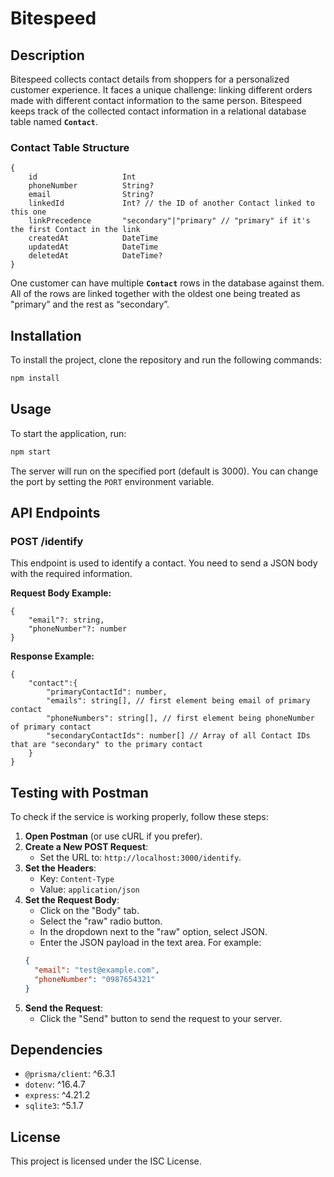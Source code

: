 # Bitespeed

## Description
Bitespeed collects contact details from shoppers for a personalized customer experience. It faces a unique challenge: linking different orders made with different contact information to the same person. Bitespeed keeps track of the collected contact information in a relational database table named **`Contact`**.

### Contact Table Structure
```tsx
{
	id                   Int                   
	phoneNumber          String?
	email                String?
	linkedId             Int? // the ID of another Contact linked to this one
	linkPrecedence       "secondary"|"primary" // "primary" if it's the first Contact in the link
	createdAt            DateTime              
	updatedAt            DateTime              
	deletedAt            DateTime?
}
```

One customer can have multiple **`Contact`** rows in the database against them. All of the rows are linked together with the oldest one being treated as "primary” and the rest as “secondary”.

## Installation
To install the project, clone the repository and run the following commands:

```bash
npm install
```

## Usage
To start the application, run:

```bash
npm start
```

The server will run on the specified port (default is 3000). You can change the port by setting the `PORT` environment variable.

## API Endpoints

### POST /identify
This endpoint is used to identify a contact. You need to send a JSON body with the required information.

**Request Body Example:**
```tsx
{
	"email"?: string,
	"phoneNumber"?: number
}
```

**Response Example:**
```tsx
{
	"contact":{
		"primaryContactId": number,
		"emails": string[], // first element being email of primary contact 
		"phoneNumbers": string[], // first element being phoneNumber of primary contact
		"secondaryContactIds": number[] // Array of all Contact IDs that are "secondary" to the primary contact
	}
}
```

## Testing with Postman
To check if the service is working properly, follow these steps:

1. **Open Postman** (or use cURL if you prefer).
2. **Create a New POST Request**:
   - Set the URL to: `http://localhost:3000/identify`.
3. **Set the Headers**:
   - Key: `Content-Type`
   - Value: `application/json`
4. **Set the Request Body**:
   - Click on the "Body" tab.
   - Select the "raw" radio button.
   - In the dropdown next to the "raw" option, select JSON.
   - Enter the JSON payload in the text area. For example:
   ```json
   {
     "email": "test@example.com",
     "phoneNumber": "0987654321"
   }
   ```
5. **Send the Request**:
   - Click the "Send" button to send the request to your server.

## Dependencies
- `@prisma/client`: ^6.3.1
- `dotenv`: ^16.4.7
- `express`: ^4.21.2
- `sqlite3`: ^5.1.7

## License
This project is licensed under the ISC License.
